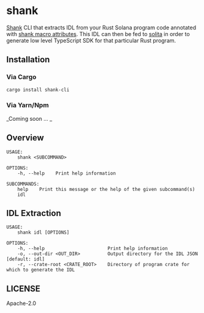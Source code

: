 # shank

[Shank](https://github.com/metaplex-foundation/shank) CLI that extracts IDL from your Rust Solana program code annotated with [shank macro
attributes](../shank-macro/README.md). This IDL can then be fed to
[solita](https://github.com/metaplex-foundation/solita) in order to generate low level
TypeScript SDK for that particular Rust program.

## Installation

### Via Cargo

```sh
cargo install shank-cli
```

### Via Yarn/Npm

_Coming soon ... _

## Overview

```
USAGE:
    shank <SUBCOMMAND>

OPTIONS:
    -h, --help    Print help information

SUBCOMMANDS:
    help    Print this message or the help of the given subcommand(s)
    idl
```

## IDL Extraction

```
USAGE:
    shank idl [OPTIONS]

OPTIONS:
    -h, --help                       Print help information
    -o, --out-dir <OUT_DIR>          Output directory for the IDL JSON [default: idl]
    -r, --crate-root <CRATE_ROOT>    Directory of program crate for which to generate the IDL
```

## LICENSE

Apache-2.0
